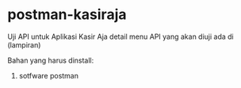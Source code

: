 # postman-kasiraja

Uji API untuk Aplikasi Kasir Aja
detail menu API yang akan diuji ada di (lampiran)

Bahan yang harus dinstall:
1. sotfware postman
